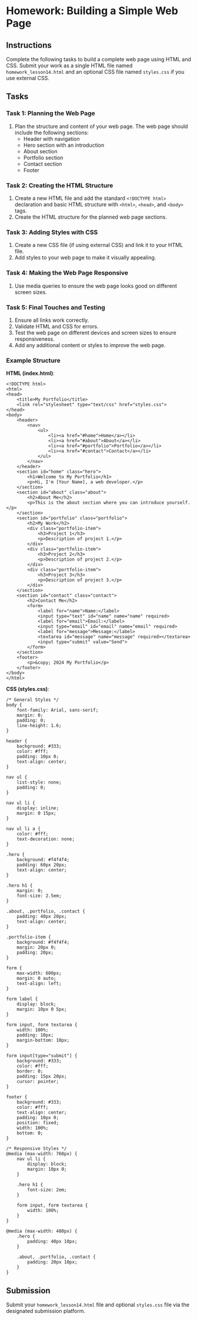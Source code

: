 
# Homework: Building a Simple Web Page

## Instructions

Complete the following tasks to build a complete web page using HTML and CSS. Submit your work as a single HTML file named `homework_lesson14.html` and an optional CSS file named `styles.css` if you use external CSS.

## Tasks

### Task 1: Planning the Web Page

1. Plan the structure and content of your web page. The web page should include the following sections:
    - Header with navigation
    - Hero section with an introduction
    - About section
    - Portfolio section
    - Contact section
    - Footer

### Task 2: Creating the HTML Structure

1. Create a new HTML file and add the standard `<!DOCTYPE html>` declaration and basic HTML structure with `<html>`, `<head>`, and `<body>` tags.
2. Create the HTML structure for the planned web page sections.

### Task 3: Adding Styles with CSS

1. Create a new CSS file (if using external CSS) and link it to your HTML file.
2. Add styles to your web page to make it visually appealing.

### Task 4: Making the Web Page Responsive

1. Use media queries to ensure the web page looks good on different screen sizes.

### Task 5: Final Touches and Testing

1. Ensure all links work correctly.
2. Validate HTML and CSS for errors.
3. Test the web page on different devices and screen sizes to ensure responsiveness.
4. Add any additional content or styles to improve the web page.

### Example Structure

**HTML (index.html)**:

```
<!DOCTYPE html>
<html>
<head>
    <title>My Portfolio</title>
    <link rel="stylesheet" type="text/css" href="styles.css">
</head>
<body>
    <header>
        <nav>
            <ul>
                <li><a href="#home">Home</a></li>
                <li><a href="#about">About</a></li>
                <li><a href="#portfolio">Portfolio</a></li>
                <li><a href="#contact">Contact</a></li>
            </ul>
        </nav>
    </header>
    <section id="home" class="hero">
        <h1>Welcome to My Portfolio</h1>
        <p>Hi, I'm [Your Name], a web developer.</p>
    </section>
    <section id="about" class="about">
        <h2>About Me</h2>
        <p>This is the about section where you can introduce yourself.</p>
    </section>
    <section id="portfolio" class="portfolio">
        <h2>My Work</h2>
        <div class="portfolio-item">
            <h3>Project 1</h3>
            <p>Description of project 1.</p>
        </div>
        <div class="portfolio-item">
            <h3>Project 2</h3>
            <p>Description of project 2.</p>
        </div>
        <div class="portfolio-item">
            <h3>Project 3</h3>
            <p>Description of project 3.</p>
        </div>
    </section>
    <section id="contact" class="contact">
        <h2>Contact Me</h2>
        <form>
            <label for="name">Name:</label>
            <input type="text" id="name" name="name" required>
            <label for="email">Email:</label>
            <input type="email" id="email" name="email" required>
            <label for="message">Message:</label>
            <textarea id="message" name="message" required></textarea>
            <input type="submit" value="Send">
        </form>
    </section>
    <footer>
        <p>&copy; 2024 My Portfolio</p>
    </footer>
</body>
</html>
```

**CSS (styles.css)**:

```
/* General Styles */
body {
    font-family: Arial, sans-serif;
    margin: 0;
    padding: 0;
    line-height: 1.6;
}

header {
    background: #333;
    color: #fff;
    padding: 10px 0;
    text-align: center;
}

nav ul {
    list-style: none;
    padding: 0;
}

nav ul li {
    display: inline;
    margin: 0 15px;
}

nav ul li a {
    color: #fff;
    text-decoration: none;
}

.hero {
    background: #f4f4f4;
    padding: 60px 20px;
    text-align: center;
}

.hero h1 {
    margin: 0;
    font-size: 2.5em;
}

.about, .portfolio, .contact {
    padding: 40px 20px;
    text-align: center;
}

.portfolio-item {
    background: #f4f4f4;
    margin: 20px 0;
    padding: 20px;
}

form {
    max-width: 600px;
    margin: 0 auto;
    text-align: left;
}

form label {
    display: block;
    margin: 10px 0 5px;
}

form input, form textarea {
    width: 100%;
    padding: 10px;
    margin-bottom: 10px;
}

form input[type="submit"] {
    background: #333;
    color: #fff;
    border: 0;
    padding: 15px 20px;
    cursor: pointer;
}

footer {
    background: #333;
    color: #fff;
    text-align: center;
    padding: 10px 0;
    position: fixed;
    width: 100%;
    bottom: 0;
}

/* Responsive Styles */
@media (max-width: 768px) {
    nav ul li {
        display: block;
        margin: 10px 0;
    }

    .hero h1 {
        font-size: 2em;
    }

    form input, form textarea {
        width: 100%;
    }
}

@media (max-width: 480px) {
    .hero {
        padding: 40px 10px;
    }

    .about, .portfolio, .contact {
        padding: 20px 10px;
    }
}
```

## Submission

Submit your `homework_lesson14.html` file and optional `styles.css` file via the designated submission platform.

